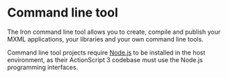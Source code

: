 # Command line tool

The Iron command line tool allows you to create, compile and publish your MXML applications, your libraries and your own command line tools.

Command line tool projects require [Node.js](https://nodejs.org) to be installed in the host environment, as their ActionScript 3 codebase must use the Node.js programming interfaces.